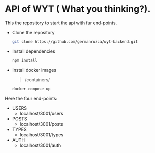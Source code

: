 # API of WYT ( What you thinking?).

This the repository to start the api with fur end-points.

- Clone the repository
  ```bash 
  git clone https://github.com/germanruzca/wyt-backend.git
  ```
- Install dependencies
  ```bash
  npm install
  ```
- Install docker images
  >/containers/
  ```bash
  docker-compose up
  ```


Here the four end-points:
- USERS
  - localhost/3001/users
- POSTS
  - localhost/3001/posts
- TYPES
  - localhost/3001/types
- AUTH
  - localhost/3001/auth
